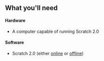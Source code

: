 ## What you'll need

#### Hardware

+ A computer capable of running Scratch 2.0

#### Software

+ Scratch 2.0 (either [online](https://scratch.mit.edu/projects/editor/) or [offline](https://scratch.mit.edu/scratch2download/))